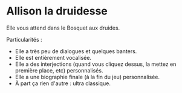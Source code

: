 # Allison la druidesse

Elle vous attend dans le Bosquet aux druides.

Particularités :
- Elle a très peu de dialogues et quelques banters.
- Elle est entièrement vocalisée.
- Elle a des interjections (quand vous cliquez dessus, la mettez en première place, etc) personnalisés.
- Elle a une biographie finale (à la fin du jeu) personnalisée.
- À part ça rien d'autre : ultra classique.

